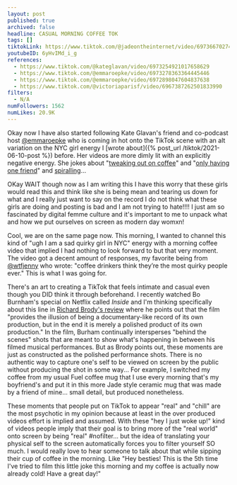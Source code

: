 ```yaml
---
layout: post
published: true
archived: false
headline: CASUAL MORNING COFFEE TOK
tags: []
tiktokLink: https://www.tiktok.com/@jadeontheinternet/video/6973667027495980294
youtubeID: 6yHvIMd_i_g
references:
  - https://www.tiktok.com/@kateglavan/video/6973254921017658629
  - https://www.tiktok.com/@emmaroepke/video/6973278363364445446
  - https://www.tiktok.com/@emmaroepke/video/6972898047604837638
  - https://www.tiktok.com/@victoriaparisf/video/6967387262501833990
filters:
  - N/A
numFollowers: 1562
numLikes: 20.9K
---
```


Okay now I have also started following Kate Glavan's friend and co-podcast host [@emmaroepke](https://www.tiktok.com/@emmaroepke?) who is coming in hot onto the TikTok scene with an alt variation on the NYC girl energy I [wrote about]({% post_url /tiktok/2021-06-10-post %}) before. Her videos are more dimly lit with an explicitly negative energy. She jokes about "[tweaking out on coffee](https://www.tiktok.com/@emmaroepke/video/6973278363364445446)" and "[only having one friend](https://www.tiktok.com/@emmaroepke/video/6971590689582861573)" and [spiralling](https://www.tiktok.com/@emmaroepke/video/6973630341445586182)... 

OKay WAIT though now as I am writing this I have this worry that these girls would read this and think like she is being mean and tearing us down for what and I really just want to say on the record I do not think what these girls are doing and posting is bad and I am not trying to hate!!!! I just am so fascinated by digital femme culture and it's important to me to unpack what and how we put ourselves on screen as modern day womxn! 

Cool, we are on the same page now. This morning, I wanted to channel this kind of "ugh I am a sad quirky girl in NYC" energy with a morning coffee video that implied I had nothing to look forward to but that very moment. The video got a decent amount of responses, my favorite being from [@wtfjenny](https://www.tiktok.com/@wtfjenny?) who wrote: "coffee drinkers think they’re the most quirky people ever." This is what I was going for.

There's an art to creating a TikTok that feels intimate and casual even though you DID think it through beforehand. I recently watched Bo Burnham's special on Netflix called *Inside* and I'm thinking specifically about this line in [Richard Brody's review](https://www.newyorker.com/culture/the-front-row/bo-burnham-and-the-possibilities-of-the-cinematic-selfie) where he points out that the film "provides the illusion of being a documentary-like record of its own production, but in the end it is merely a polished product of its own production." In the film, Burham continually intersperses "behind the scenes" shots that are meant to show what's happening in between his filmed musical performances. But as Brody points out, these moments are just as constructed as the polished performance shots. There is no authentic way to capture one's self to be viewed on screen by the public without producing the shot in some way... For example, I switched my coffee from my usual Fuel coffee mug that I use every morning that's my boyfriend's and put it in this more Jade style ceramic mug that was made by a friend of mine... small detail, but produced nonetheless. 

These moments that people put on TikTok to appear "real" and "chill" are the most psychotic in my opinion because at least in the over produced videos effort is implied and assumed. With these "hey I just woke up!" kind of videos people imply that their goal is to bring more of the "real world" onto screen by being "real" #nofilter... but the idea of translating your physical self to the screen automatically forces you to filter yourself SO much. I would really love to hear someone to talk about that while sipping their cup of coffee in the morning. Like "Hey besties! This is the 5th time I've tried to film this little joke this morning and my coffee is actually now already cold! Have a great day!"



